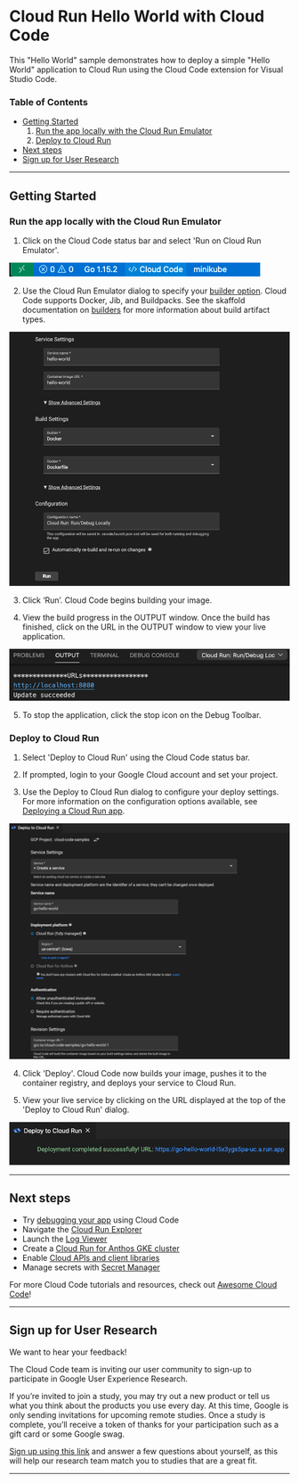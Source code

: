 # Cloud Run Hello World with Cloud Code


This "Hello World" sample demonstrates how to deploy a simple "Hello World" application to Cloud Run using the Cloud Code extension for Visual Studio Code.

### Table of Contents
* [Getting Started](#getting-started)
    1. [Run the app locally with the Cloud Run Emulator](#run-the-app-locally-with-the-cloud-run-emulator)
    2. [Deploy to Cloud Run](#deploy-to-cloud-run)
* [Next steps](#next-steps)
* [Sign up for User Research](#sign-up-for-user-research)

---
## Getting Started

### Run the app locally with the Cloud Run Emulator
1. Click on the Cloud Code status bar and select 'Run on Cloud Run Emulator'.

![image](./img/status-bar.png)

2. Use the Cloud Run Emulator dialog to specify your [builder option](https://cloud.google.com/code/docs/vscode/deploying-a-cloud-run-app#deploying_a_cloud_run_service). Cloud Code supports Docker, Jib, and Buildpacks. See the skaffold documentation on [builders](https://skaffold.dev/docs/pipeline-stages/builders/) for more information about build artifact types.  

![image](./img/build-config.png)

3. Click ‘Run’. Cloud Code begins building your image.

4. View the build progress in the OUTPUT window. Once the build has finished, click on the URL in the OUTPUT window to view your live application.

![image](./img/cloud-run-url.png)

5. To stop the application, click the stop icon on the Debug Toolbar.

### Deploy to Cloud Run

1. Select 'Deploy to Cloud Run' using the Cloud Code status bar.

2. If prompted, login to your Google Cloud account and set your project.

3. Use the Deploy to Cloud Run dialog to configure your deploy settings. For more information on the configuration options available, see [Deploying a Cloud Run app](https://cloud.google.com/code/docs/vscode/deploying-a-cloud-run-app).  

![image](./img/deploy-build-config.png)

4. Click 'Deploy'. Cloud Code now builds your image, pushes it to the container registry, and deploys your service to Cloud Run.

5. View your live service by clicking on the URL displayed at the top of the 'Deploy to Cloud Run' dialog. 

![image](./img/cloud-run-deployed-url.png)

---
## Next steps
* Try [debugging your app](https://cloud.google.com/code/docs/vscode/debug) using Cloud Code
* Navigate the [Cloud Run Explorer](https://cloud.google.com/code/docs/vscode/cloud-run-explorer)
* Launch the [Log Viewer](https://cloud.google.com/code/docs/vscode/logging#cloud_run_logs)
* Create a [Cloud Run for Anthos GKE cluster](https://cloud.google.com/code/docs/vscode/adding-an-anthos-gke-cluster)
* Enable [Cloud APIs and client libraries](https://cloud.google.com/code/docs/vscode/client-libraries)
* Manage secrets with [Secret Manager](https://cloud.google.com/code/docs/vscode/secret-manager)

For more Cloud Code tutorials and resources, check out [Awesome Cloud Code](https://github.com/russwolf/awesome-cloudclode)!

---
## Sign up for User Research

We want to hear your feedback!

The Cloud Code team is inviting our user community to sign-up to participate in Google User Experience Research. 

If you’re invited to join a study, you may try out a new product or tell us what you think about the products you use every day. At this time, Google is only sending invitations for upcoming remote studies. Once a study is complete, you’ll receive a token of thanks for your participation such as a gift card or some Google swag. 

[Sign up using this link](https://google.qualtrics.com/jfe/form/SV_4Me7SiMewdvVYhL?reserved=1&utm_source=In-product&Q_Language=en&utm_medium=own_prd&utm_campaign=Q1&productTag=clou&campaignDate=January2021&referral_code=UXbT481079) and answer a few questions about yourself, as this will help our research team match you to studies that are a great fit.

----
